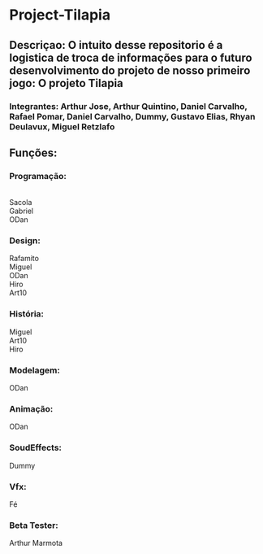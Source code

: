# Project-Tilapia

## Descriçao: O intuito desse repositorio é a logistica de troca de informações para o futuro desenvolvimento do projeto de nosso primeiro jogo: O projeto Tilapia

### Integrantes: Arthur Jose, Arthur Quintino, Daniel Carvalho, Rafael Pomar, Daniel Carvalho, Dummy, Gustavo Elias, Rhyan Deulavux, Miguel Retzlafo

## Funções: 
<p> 
<h3>Programação:</h3> <br>
Sacola<br>
Gabriel<br>
ODan<br>

### Design:<br>
Rafamito<br>
Miguel<br>
ODan<br>
Hiro<br>
Art10<br>

### História:<br>
Miguel<br>
Art10<br>
Hiro<br>

### Modelagem:<br>
ODan<br>

### Animação:<br>
ODan<br>

### SoudEffects:<br>
Dummy<br>

### Vfx: <br>
Fé<br>

### Beta Tester:<br>
Arthur Marmota<br>
</p><br>
